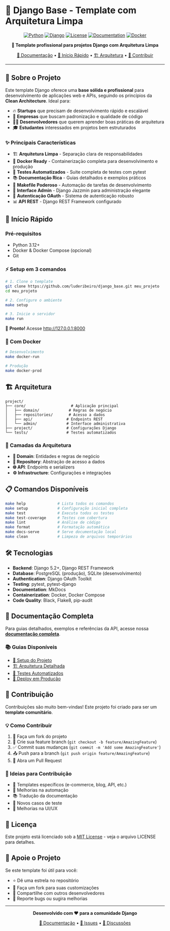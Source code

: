 # 🚀 Django Base - Template com Arquitetura Limpa

<div align="center">

[![Python](https://img.shields.io/badge/Python-3.12+-blue.svg)](https://python.org)
[![Django](https://img.shields.io/badge/Django-5.2+-green.svg)](https://djangoproject.com)
[![License](https://img.shields.io/badge/License-MIT-yellow.svg)](LICENSE)
[![Documentation](https://img.shields.io/badge/docs-MkDocs-blue.svg)](https://luderibeiro.github.io/django_base/)
[![Docker](https://img.shields.io/badge/Docker-Ready-blue.svg)](Dockerfile)

**🌟 Template profissional para projetos Django com Arquitetura Limpa**

[📖 Documentação](https://luderibeiro.github.io/django_base/) • [🚀 Início Rápido](#-início-rápido) • [🏗️ Arquitetura](#️-arquitetura) • [🤝 Contribuir](#-contribuição)

</div>

---

## 🎯 Sobre o Projeto

Este template Django oferece uma **base sólida e profissional** para desenvolvimento de aplicações web e APIs, seguindo os princípios da **Clean Architecture**. Ideal para:

- 🔥 **Startups** que precisam de desenvolvimento rápido e escalável
- 🏢 **Empresas** que buscam padronização e qualidade de código
- 👨‍💻 **Desenvolvedores** que querem aprender boas práticas de arquitetura
- 🎓 **Estudantes** interessados em projetos bem estruturados

### ✨ Principais Características

- 🏗️ **Arquitetura Limpa** - Separação clara de responsabilidades
- 🐳 **Docker Ready** - Containerização completa para desenvolvimento e produção
- 🧪 **Testes Automatizados** - Suite completa de testes com pytest
- 📚 **Documentação Rica** - Guias detalhados e exemplos práticos
- 🔧 **Makefile Poderoso** - Automação de tarefas de desenvolvimento
- 🎨 **Interface Admin** - Django Jazzmin para administração elegante
- 🔐 **Autenticação OAuth** - Sistema de autenticação robusto
- 📊 **API REST** - Django REST Framework configurado

## 🚀 Início Rápido

### Pré-requisitos

- Python 3.12+
- Docker & Docker Compose (opcional)
- Git

### ⚡ Setup em 3 comandos

```bash
# 1. Clone o template
git clone https://github.com/luderibeiro/django_base.git meu_projeto
cd meu_projeto

# 2. Configure o ambiente
make setup

# 3. Inicie o servidor
make run
```

🎉 **Pronto!** Acesse http://127.0.0.1:8000

### 🐳 Com Docker

```bash
# Desenvolvimento
make docker-run

# Produção
make docker-prod
```

## 🏗️ Arquitetura

```
project/
├── core/                    # Aplicação principal
│   ├── domain/             # Regras de negócio
│   ├── repositories/       # Acesso a dados
│   ├── api/               # Endpoints REST
│   └── admin/             # Interface administrativa
├── project/               # Configurações Django
└── tests/                 # Testes automatizados
```

### 🎯 Camadas da Arquitetura

- **🎯 Domain**: Entidades e regras de negócio
- **🔄 Repository**: Abstração de acesso a dados
- **🌐 API**: Endpoints e serializers
- **⚙️ Infrastructure**: Configurações e integrações

## 📋 Comandos Disponíveis

```bash
make help              # Lista todos os comandos
make setup             # Configuração inicial completa
make test              # Executa todos os testes
make test-coverage     # Testes com cobertura
make lint              # Análise de código
make format            # Formatação automática
make docs-serve        # Serve documentação local
make clean             # Limpeza de arquivos temporários
```

## 🛠️ Tecnologias

- **Backend**: Django 5.2+, Django REST Framework
- **Database**: PostgreSQL (produção), SQLite (desenvolvimento)
- **Authentication**: Django OAuth Toolkit
- **Testing**: pytest, pytest-django
- **Documentation**: MkDocs
- **Containerization**: Docker, Docker Compose
- **Code Quality**: Black, Flake8, pip-audit

## 📖 Documentação Completa

Para guias detalhados, exemplos e referências da API, acesse nossa [**documentação completa**](https://luderibeiro.github.io/django_base/).

### 📚 Guias Disponíveis

- [🚀 Setup do Projeto](https://luderibeiro.github.io/django_base/setup/project-setup/)
- [🏗️ Arquitetura Detalhada](https://luderibeiro.github.io/django_base/architecture/)
- [🧪 Testes Automatizados](https://luderibeiro.github.io/django_base/development/automated-testing/)
- [🚀 Deploy em Produção](https://luderibeiro.github.io/django_base/setup/production-setup/)

## 🤝 Contribuição

Contribuições são muito bem-vindas! Este projeto foi criado para ser um **template comunitário**.

### 💡 Como Contribuir

1. 🍴 Faça um fork do projeto
2. 🌟 Crie sua feature branch (`git checkout -b feature/AmazingFeature`)
3. ✅ Commit suas mudanças (`git commit -m 'Add some AmazingFeature'`)
4. 📤 Push para a branch (`git push origin feature/AmazingFeature`)
5. 🔄 Abra um Pull Request

### 🎯 Ideias para Contribuição

- 📱 Templates específicos (e-commerce, blog, API, etc.)
- 🔧 Melhorias na automação
- 📚 Tradução da documentação
- 🧪 Novos casos de teste
- 🎨 Melhorias na UI/UX

## 📄 Licença

Este projeto está licenciado sob a [MIT License](LICENSE) - veja o arquivo LICENSE para detalhes.

## 🌟 Apoie o Projeto

Se este template foi útil para você:

- ⭐ Dê uma estrela no repositório
- 🍴 Faça um fork para suas customizações
- 📢 Compartilhe com outros desenvolvedores
- 🐛 Reporte bugs ou sugira melhorias

---

<div align="center">

**Desenvolvido com ❤️ para a comunidade Django**

[📖 Documentação](https://luderibeiro.github.io/django_base/) • [🐛 Issues](https://github.com/luderibeiro/django_base/issues) • [💬 Discussões](https://github.com/luderibeiro/django_base/discussions)

</div>
